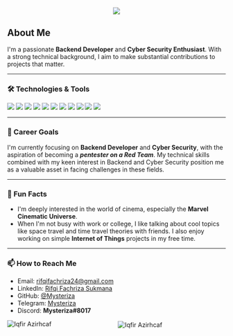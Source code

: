 <h1 align="center">
    <img src="https://readme-typing-svg.herokuapp.com/?font=Righteous&size=35&center=true&vCenter=true&width=500&height=70&duration=4000&lines=Hallo+👋;+I'm+Rifqi+Fachriza+Sukmana!;" />
</h1>

## About Me
I'm a passionate **Backend Developer** and **Cyber Security Enthusiast**. With a strong technical background, I aim to make substantial contributions to projects that matter.

---

### 🛠️ Technologies & Tools

![](https://img.shields.io/badge/Python-3776AB?style=for-the-badge&logo=python&logoColor=white)
![](https://img.shields.io/badge/Java-007396?style=for-the-badge&logo=java&logoColor=white)
![](https://img.shields.io/badge/C%23-239120?style=for-the-badge&logo=c-sharp&logoColor=white)
![](https://img.shields.io/badge/C++-00599C?style=for-the-badge&logo=c%2B%2B&logoColor=white)
![](https://img.shields.io/badge/Arduino-00979D?style=for-the-badge&logo=arduino&logoColor=white)
![](https://img.shields.io/badge/Pascal-0298C3?style=for-the-badge&logo=pascal&logoColor=white)
![](https://img.shields.io/badge/HTML5-E34F26?style=for-the-badge&logo=html5&logoColor=white)
![](https://img.shields.io/badge/CSS3-1572B6?style=for-the-badge&logo=css3&logoColor=white)
![](https://img.shields.io/badge/Bootstrap-563D7C?style=for-the-badge&logo=bootstrap&logoColor=white)
![](https://img.shields.io/badge/Laravel-FF2D20?style=for-the-badge&logo=laravel&logoColor=white)
![](https://img.shields.io/badge/CodeIgniter-EF4223?style=for-the-badge&logo=codeigniter&logoColor=white)

---

### 💼 Career Goals

I'm currently focusing on **Backend Developer** and **Cyber Security**, with the aspiration of becoming a ***pentester on a Red Team***. My technical skills combined with my keen interest in Backend and Cyber Security position me as a valuable asset in facing challenges in these fields.

---

### 🎉 Fun Facts

- I'm deeply interested in the world of cinema, especially the **Marvel Cinematic Universe**.
- When I'm not busy with work or college, I like talking about cool topics like space travel and time travel theories with friends. I also enjoy working on simple **Internet of Things** projects in my free time.

---

### 📫 How to Reach Me

- Email: [rifqifachriza24@gmail.com](mailto:rifqifachriza24@gmail.com)
- LinkedIn: [Rifqi Fachriza Sukmana](https://www.linkedin.com/in/rifqi-fachriza-sukmana/)
- GitHub: [@Mysteriza](https://github.com/mysteriza)
- Telegram: [Mysteriza](https://t.me/mysteriza)
- Discord: **Mysteriza#8017**

<div align="center">
    <p><img align="left" src="https://github-readme-stats.vercel.app/api/top-langs?username=mysteriza&show_icons=true&theme=dark&locale=en&layout=compact" alt="Iqfir Azirhcaf" /></p>
    <p>&nbsp;<img align="center" src="https://github-readme-stats.vercel.app/api?username=mysteriza&show_icons=true&theme=dark&locale=en" alt="Iqfir Azirhcaf" /></p>
</div>
